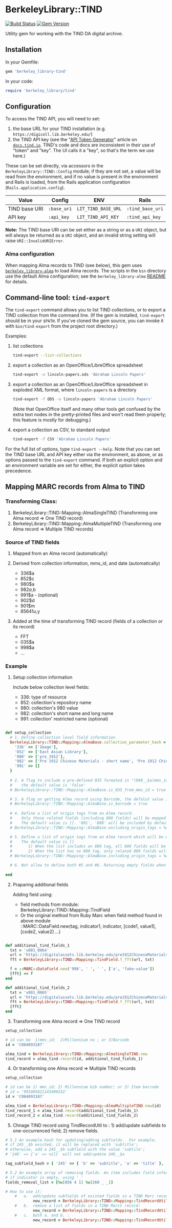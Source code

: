 # BerkeleyLibrary::TIND

[![Build Status](https://github.com/BerkeleyLibrary/tind/actions/workflows/build.yml/badge.svg?branch=main)](https://github.com/BerkeleyLibrary/tind/actions/workflows/build.yml)
[![Gem Version](https://img.shields.io/gem/v/berkeley_library-tind.svg)](https://rubygems.org/gems/berkeley_library-tind)

Utility gem for working with the TIND DA digital archive.

## Installation

In your Gemfile:

```ruby
gem 'berkeley_library-tind'
```

In your code:

```ruby
require 'berkeley_library/tind'
```

## Configuration

To access the TIND API, you will need to set:

1. the base URL for your TIND installation (e.g. `https://digicoll.lib.berkeley.edu/`)
2. the TIND API key (see the "[API Token Generator](https://docs.tind.io/article/2xaplzx9cn-api-token-generator)"
   article on [`docs.tind.io`](https://docs.tind.io). TIND's code and
   docs are inconsistent in their use of "token" and "key". The UI calls
   it a "key", so that's the term we use here.)

These can be set directly, via accessors in the `BerkeleyLibrary::TIND::Config` module;
if they are not set, a value will be read from the environment, and if no
value is present in the environment and Rails is loaded, from the Rails
application configuration (`Rails.application.config`).

| Value         | Config    | ENV                 | Rails            |
| ---           | ---         | ---                 | ---              |
| TIND base URI | `:base_uri` | `LIT_TIND_BASE_URL` | `:tind_base_uri` |
| API key       | `:api_key`  | `LIT_TIND_API_KEY`  | `:tind_api_key`  |

**Note:** The TIND base URI can be set either as a string or as a `URI`
object, but will always be returned as a `URI` object, and an invalid
string setting will raise `URI::InvalidURIError`.

### Alma configuration

When mapping Alma records to TIND (see below), this gem uses 
[`berkeley_library-alma`](https://github.com/BerkeleyLibrary/alma) to load
Alma records. The scripts in the `bin` directory use the default Alma
configuration; see the `berkeley_library-alma` 
[README](https://github.com/BerkeleyLibrary/alma#configuration) for
details.

## Command-line tool: `tind-export`

The `tind-export` command allows you to list TIND collections, or to
export a TIND collection from the command line. (If the gem is installed,
`tind-export` should be in your `$PATH`. If you've cloned the gem source,
you can invoke it with `bin/tind-export` from the project root directory.)

Examples:

1. list collections

   ```sh
   tind-export --list-collections
   ```

2. export a collection as an OpenOffice/LibreOffice spreadsheet

   ```sh
   tind-export -o lincoln-papers.ods 'Abraham Lincoln Papers'
   ```

3. export a collection as an OpenOffice/LibreOffice spreadsheet in exploded XML format,
   where `lincoln-papers` is a directory

   ```sh
   tind-export -f ODS -o lincoln-papers 'Abraham Lincoln Papers'
   ```

   (Note that OpenOffice itself and many other tools get confused by the extra text
   nodes in the pretty-printed files and won't read them properly; this feature
   is mostly for debugging.)

4. export a collection as CSV, to standard output

   ```sh
   tind-export -f CSV 'Abraham Lincoln Papers'
   ```

For the full list of options, type `tind-export --help`. Note that you can set
the TIND base URL and API key either via the environment, as above, or as options
passed to the `tind-export` command. If both an explicit option and an environment
variable are set for either, the explicit option takes precedence.

## Mapping MARC records from Alma to TIND

### Transforming Class:

1. BerkeleyLibrary::TIND::Mapping::AlmaSingleTIND    (Transforming one Alma record => One TIND record)
2. BerkeleyLibrary::TIND::Mapping::AlmaMultipleTIND  (Transforming one Alma record => Multiple TIND records)

### Source of TIND fields

1. Mapped from an Alma record (automatically)

2. Derived from collection information, mms_id, and date (automatically)

    - 336$a
    - 852$c
    - 980$a
    - 982$a,$b
    - 991$a - (optional)
    - 902$d
    - 901$m
    - 85641$u,$y

3. Added at the time of transforming TIND record (fields of a collection or its record)

    - FFT
    - 035$a
    - 998$a
    - ...

### Example

1. Setup collection information

   Include below collection level fields:
   - 336:  type of resource
   - 852:  collection's repository name
   - 980:  collection's 980 value
   - 982:  collection's short name and long name
   - 991:  collection' restricted name (optional)

``` ruby

def setup_collection
  # 1. Define collection level field information 
  BerkeleyLibrary::TIND::Mapping::AlmaBase.collection_parameter_hash = {
    '336' => ['Image'],
    '852' => ['East Asian Library'],
    '980' => ['pre_1912'],
    '982' => ['Pre 1912 Chinese Materials - short name', 'Pre 1912 Chinese Materials - long name'],
    '991' => []
  }
  
  # 2. A flag to include a pre-defined 035 formated in "(980__$a)mms_id",
  #    the default value is 'false'
  # BerkeleyLibrary::TIND::Mapping::AlmaBase.is_035_from_mms_id = true  

  # 3. A flag on getting Alma record using Barcode, the defalut value is 'false'
  # BerkeleyLibrary::TIND::Mapping::AlmaBase.is_barcode = true    
  
  # 4. Define a list of origin tags from an Alma record.
  #    Only those related fields (including 880 fields) will be mapped to a TIND record.
  #    The default value is []. '001', '008' will be included by default, no need to be listed here.
  # BerkeleyLibrary::TIND::Mapping::AlmaBase.excluding_origin_tags = %w[256]

  # 5. Define a list of origin tags from an Alma record which will be excluded during mapping. 
  #    The default value is []
  #       1) When the list includes an 880 tag, all 880 fields will be excluded
  #       2) When the list has no 880 tag, only related 880 fields will be excludded 
  # BerkeleyLibrary::TIND::Mapping::AlmaBase.including_origin_tags = %w[245 700]

  # 6. Not allow to define both #5 and #6. Returning empty fields when defining both #5 and #6
    
end
```

2. Praparing additional fields

    Adding field using:
    -  field methods from module:  BerkeleyLibrary::TIND::Mapping::TindField
    -  Or the original method from Ruby Marc when field method found in above module  
        ::MARC::DataField.new(tag, indicator1, indicator, [code1, value1], [code2, value2] ...)

```ruby

def additional_tind_fields_1
  txt = 'v001_0064'
  url = 'https://digitalassets.lib.berkeley.edu/pre1912ChineseMaterials/ucb/ready/991032333019706532/991032333019706532_v001_0064.jpg'
  fft = BerkeleyLibrary::TIND::Mapping::TindField.f_fft(url, txt)

  f = ::MARC::DataField.new('998', ' ', ' ', ['a', 'fake-value'])
  [fft] << f
end

def additional_tind_fields_2
  txt = 'v001_0065'
  url = 'https://digitalassets.lib.berkeley.edu/pre1912ChineseMaterials/ucb/ready/991032333019706532/991032333019706532_v001_0065.jpg'
  fft = BerkeleyLibrary::TIND::Mapping::TindField.f_fft(url, txt)
  [fft]
end
```

3. Transforming one Alma record => One TIND record

```ruby
setup_collection

# id can be  1)mms_id;  2)Millennium no ; or 3)Barcode
id = 'C084093187'

alma_tind = BerkeleyLibrary::TIND::Mapping::AlmaSingleTIND.new
tind_record = alma_tind.record(id, additional_tind_fields_1)
```


4. Or transforming one Alma record => Multiple TIND records

``` ruby
setup_collection

# id can be 1) mms_id; 2) Millennium bib number; or 3) Item barcode
# id = '991085821143406532'
id = 'C084093187'

alma_tind = BerkeleyLibrary::TIND::Mapping::AlmaMultipleTIND.new(id)
tind_record_1 = alma_tind.record(additional_tind_fields_1)
tind_record_2 = alma_tind.record(additional_tind_fields_2)
```

5. Chnage TIND record using TindRecordUtil to : 1) add/update subfields to one-occurrenced field; 2) remove fields.

``` ruby
# 5.1 An example hash for updating/adding subfields.  For example, 
# if 245__$b existed, it will be replaced with 'subtitle';
# otherwise, add a 245__$b subfield with the value 'subtile'; 
# '246' => {'a' => nil}  will not add/update 246__$a

tag_subfield_hash = { '245' => { 'b' => 'subtitle', 'a' => 'title' }, '336' => { 'a' => 'Audio' }, '246' => {'a' => nil}}

# 5.2 An example array of removing fields. An item includes field information: [tag, indicator1, indictor2]. 
# if indicator is empty, using '_'
fields_removal_list = [%w[856 4 1] %w[260 _ _]]

# How to use it:
    #   a.  add/update subfields of existed fields in a TIND Marc record: 
            new_record = BerkeleyLibrary::TIND::Mapping::TindRecordUtil.update_record(record, tag_subfield_hash)
    #   b.  remove a list of fields in a TIND Marct record: 
            new_record = BerkeleyLibrary::TIND::Mapping::TindRecordUtil.update_record(record, nil, fields_removal_list)
    #   c.  both a. and b. :
            new_record = BerkeleyLibrary::TIND::Mapping::TindRecordUtil.update_record(record, tag_subfield_hash, fields_removal_list)

```